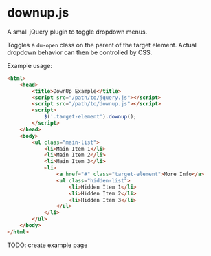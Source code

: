downup.js
======

A small jQuery plugin to toggle dropdown menus.

Toggles a `du-open` class on the parent of the target element. Actual dropdown behavior can then be controlled by CSS.

Example usage:

```html
<html>
	<head>
		<title>DownUp Example</title>
		<script src="/path/to/jquery.js"></script>
		<script src="/path/to/downup.js"></script>
		<script>
			$('.target-element').downup();
		</script>
	</head>
	<body>
		<ul class="main-list">
			<li>Main Item 1</li>
			<li>Main Item 2</li>
			<li>Main Item 3</li>
			<li>
				<a href="#" class="target-element">More Info</a>
				<ul class="hidden-list">
					<li>Hidden Item 1</li>
					<li>Hidden Item 2</li>
					<li>Hidden Item 3</li>
				</ul>
			</li>
		</ul>
	</body>
</html>
```

TODO: create example page